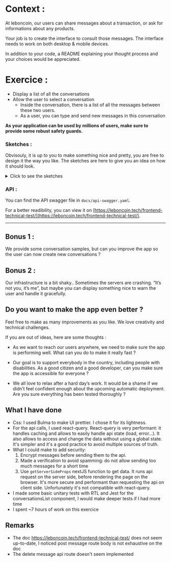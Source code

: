 # Context :

At leboncoin, our users can share messages about a transaction, or ask for informations about any products.

Your job is to create the interface to consult those messages.
The interface needs to work on both desktop & mobile devices.

In addition to your code, a README explaining your thought process and your choices would be appreciated.

# Exercice :

- Display a list of all the conversations
- Allow the user to select a conversation
  - Inside the conversation, there is a list of all the messages between these two users.
  - As a user, you can type and send new messages in this conversation

**As your application can be used by millions of users, make sure to provide some robust safety guards.**

### Sketches :

Obvisouly, it is up to you to make something nice and pretty, you are free to design it the way you like. The sketches are here to give you an idea on how it should look.

<details>
  <summary>Click to see the sketches</summary>
  
Mobile list :

![](./sketches/list-mobile.jpg)

Desktop list :

![](./sketches/list-desktop.jpg)

Mobile conversation :

![](./sketches/conv-mobile.jpg)

Desktop conversation :

![](./sketches/conv-desktop.jpg)

</details>

### API :

You can find the API swagger file in `docs/api-swagger.yaml`.

For a better readibility, you can view it on [https://leboncoin.tech/frontend-technical-test/](https://leboncoin.tech/frontend-technical-test/).

---

## Bonus 1 :

We provide some conversation samples, but can you improve the app so the user can now create new conversations ?

## Bonus 2 :

Our infrastructure is a bit shaky.. Sometimes the servers are crashing. “It’s not you, it’s me”, but maybe you can display something nice to warn the user and handle it gracefully.

## Do you want to make the app even better ?

Feel free to make as many improvements as you like.
We love creativity and technical challenges.

If you are out of ideas, here are some thoughts :

- As we want to reach our users anywhere, we need to make sure the app is performing well. What can you do to make it really fast ?

- Our goal is to support everybody in the country, including people with disabilities. As a good citizen and a good developer, can you make sure the app is accessible for everyone ?

- We all love to relax after a hard day’s work. It would be a shame if we didn’t feel confident enough about the upcoming automatic deployment. Are you sure everything has been tested thoroughly ?

## What I have done

- Css: I used Bulma to make UI prettier. I chose it for its lightness.
- For the api calls, I used react-query. React-query is very performant: it handles caching and allows to easily handle api state (load, error...). It also allows to access and change the data without using a global state. It's simpler and it's a good practice to avoid multiple sources of truth.
- What I could make to add security:
  1. Encrypt messages before sending them to the api.
  2. Made a verification to avoid spamming: do not allow sending too much messages for a short time
  3. Use `getServerSideProps` nextJS function to get data. It runs api request on the server side, before rendering the page on the browser. It's more secure and performant than requesting the api on client side. Unfortunately it's not compatible with react-query.
- I made some basic unitary tests with RTL and Jest for the conversationsList component, I would make deeper tests if I had more time
- I spent ~7 hours of work on this exercice

## Remarks

- The doc https://leboncoin.tech/frontend-technical-test/ does not seem up-to-date, I noticed post message route body is not exhaustive on the doc
- The delete message api route doesn't seem implemented
